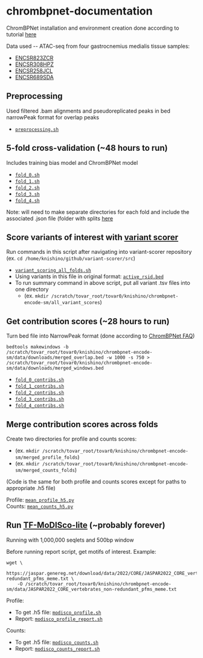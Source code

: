 # chrombpnet-documentation
ChromBPNet installation and environment creation done according to tutorial [here](https://github.com/kundajelab/chrombpnet/wiki/Installation)

Data used -- ATAC-seq from four gastrocnemius medialis tissue samples:
- [ENCSR823ZCR](https://www.encodeproject.org/experiments/ENCSR823ZCR/)
- [ENCSR308HPZ](https://www.encodeproject.org/experiments/ENCSR308HPZ/)
- [ENCSR258JCL](https://www.encodeproject.org/experiments/ENCSR258JCL/)
- [ENCSR689SDA](https://www.encodeproject.org/experiments/ENCSR689SDA/)

## Preprocessing  
Used filtered .bam alignments and pseudoreplicated peaks in bed narrowPeak format for overlap peaks  
- [`preprocessing.sh`](preprocessing.sh)

## 5-fold cross-validation (~48 hours to run)
Includes training bias model and ChromBPNet model  
- [`fold_0.sh`](/folds/fold_0.sh)
- [`fold_1.sh`](/folds/fold_1.sh)
- [`fold_2.sh`](/folds/fold_2.sh)
- [`fold_3.sh`](/folds/fold_3.sh)
- [`fold_4.sh`](/folds/fold_4.sh)

Note: will need to make separate directories for each fold and include the associated .json file (folder with splits [here](splits/)

## Score variants of interest with [variant scorer](https://github.com/kundajelab/variant-scorer/tree/main)

Run commands in this script after navigating into variant-scorer repository (ex. `cd /home/knishino/github/variant-scorer/src`)  
- [`variant_scoring_all_folds.sh`](variant_scoring_all_folds.sh)
- Using variants in this file in original format: [`active_rsid.bed`](active_rsid.bed)
- To run summary command in above script, put all variant .tsv files into one directory
  - (ex. `mkdir /scratch/tovar_root/tovar0/knishino/chrombpnet-encode-sm/all_variant_scores`)

## Get contribution scores (~28 hours to run)
Turn bed file into NarrowPeak format (done according to [ChromBPNet FAQ](https://github.com/kundajelab/chrombpnet/wiki/FAQ))

```
bedtools makewindows -b /scratch/tovar_root/tovar0/knishino/chrombpnet-encode-sm/data/downloads/merged_overlap.bed -w 1000 -s 750 > /scratch/tovar_root/tovar0/knishino/chrombpnet-encode-sm/data/downloads/merged_windows.bed
```

- [`fold_0_contribs.sh`](/folds/fold_0_contribs.sh)
- [`fold_1_contribs.sh`](/folds/fold_1_contribs.sh)
- [`fold_2_contribs.sh`](/folds/fold_2_contribs.sh)
- [`fold_3_contribs.sh`](/folds/fold_3_contribs.sh)
- [`fold_4_contribs.sh`](/folds/fold_4_contribs.sh)

## Merge contribution scores across folds
Create two directories for profile and counts scores:  
  - (ex. `mkdir /scratch/tovar_root/tovar0/knishino/chrombpnet-encode-sm/merged_profile_folds`)
  - (ex. `mkdir /scratch/tovar_root/tovar0/knishino/chrombpnet-encode-sm/merged_counts_folds`)

(Code is the same for both profile and counts scores except for paths to appropriate .h5 file)   

Profile: [`mean_profile_h5.py`](contribution_scores/mean_profile_h5.py)   
Counts: [`mean_counts_h5.py`](contribution_scores/mean_counts_h5.py)

## Run [TF-MoDISco-lite](https://github.com/jmschrei/tfmodisco-lite) (~probably forever)  
Running with 1,000,000 seqlets and 500bp window   

Before running report script, get motifs of interest. Example:
```
wget \
	https://jaspar.genereg.net/download/data/2022/CORE/JASPAR2022_CORE_vertebrates_non-redundant_pfms_meme.txt \
	-O /scratch/tovar_root/tovar0/knishino/chrombpnet-encode-sm/data/JASPAR2022_CORE_vertebrates_non-redundant_pfms_meme.txt
```

Profile:
- To get .h5 file: [`modisco_profile.sh`](/modisco/modisco_profile.sh)
- Report: [`modisco_profile_report.sh`](/modisco/modisco_profile_report.sh)
 
Counts:
- To get .h5 file: [`modisco_counts.sh`](/modisco/modisco_counts.sh)
- Report: [`modisco_counts_report.sh`](/modisco/modisco_counts_report.sh)

